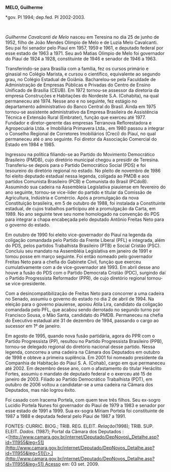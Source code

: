 **MELO, Guilherme**

\*gov. PI 1994; dep.fed. PI 2002-2003.

 

*Guilherme Cavalcanti de Melo* nasceu em Teresina no dia 25 de junho de
1952, filho de João Mendes Olímpio de Melo e de Luzia Melo Cavalcanti.
Seu pai foi senador pelo Piauí em 1957, 1959 e 1961, e deputado federal
por esse estado de 1963 a 1971. Seu avô Matias Olímpio de Melo foi
governador do Piauí de 1924 a 1928, constituinte de 1946 e senador de
1946 a 1963.

Transferindo-se para Brasília com a família, fez os cursos primário e
ginasial no Colégio Marista, e cursou o científico, equivalente ao
segundo grau, no Colégio Estadual de Goiânia. Bacharelou-se pela
Faculdade de Administração de Empresas Públicas e Privadas do Centro de
Ensino Unificado de Brasília (CEUB). Em 1972 tornou-se assessor da
diretoria da empresa Construções e Habitações do Nordeste S.A.
(Cohabita), na qual permaneceu até 1974. Nesse ano e no seguinte, fez
estágio no departamento administrativo do Banco Central do Brasil. Ainda
em 1975 tornou-se assistente administrativo da Empresa Brasileira de
Assistência Técnica e Extensão Rural (Embrater), função que exerceu até
1977. Fundador e diretor-gerente das empresas Terranova Reflorestadora e
Agropecuária Ltda. e Imobiliária Primavera Ltda., em 1980 passou a
integrar o Conselho Regional de Corretores Imobiliários (Creci) do
Piauí, no qual permaneceu até o ano seguinte. Foi diretor da Associação
Comercial do Estado em 1984 e 1985.

Ingressou na política filiando-se ao Partido do Movimento Democrático
Brasileiro (PMDB), cujo diretório municipal chegou a presidir de
Teresina. Transferiu-se depois para o Partido Democrático Social (PDS) e
foi tesoureiro do diretório regional no estado. No pleito de novembro de
1986 foi eleito deputado estadual nessa legenda, coligada ao PMDB e aos
partidos Comunista Brasileiro (PCB) e Comunista do Brasil (PCdoB).
Assumindo sua cadeira na Assembleia Legislativa piauiense em fevereiro
do ano seguinte, tornou-se vice-líder do partido e titular da Comissão
de Agricultura, Indústria e Comércio. Após a promulgação da nova
Constituição brasileira, em 5 de outubro de 1988, foi instalada a
Constituinte estadual, de cujos trabalhos participou até a promulgação
da Carta, em 1989. No ano seguinte teve seu nome homologado na convenção
do PDS para integrar a chapa encabeçada pelo deputado Antônio Freitas
Neto para o governo do estado.

Em outubro de 1990 foi eleito vice-governador do Piauí na legenda da
coligação comandada pelo Partido da Frente Liberal (PFL) e integrada,
além do PDS, pelos partidos Trabalhista Brasileiro (PTB) e Social
Cristão (PSC). Concluiu seu mandato na Assembléia Legislativa em janeiro
de 1991 e tomou posse em março seguinte. Foi então nomeado pelo
governador Freitas Neto para a chefia do Gabinete Civil, função que
exerceu cumulativamente com a de vice-governador até 1993. Em abril
desse ano houve a fusão do PDS com o Partido Democrata Cristão (PDC),
surgindo daí o Partido Progressista Reformador (PPR), de cujo diretório
regional tornou-se vice-presidente.

Com a desincompatibilização de Freitas Neto para concorrer a uma cadeira
no Senado, assumiu o governo do estado no dia 2 de abril de 1994. Na
eleição para o governo piauiense, apoiou Átila Lira, candidato da
coligação comandada pelo PFL, que acabou sendo derrotado no segundo
turno por Francisco Sousa, o Mão Santa, candidato do PMDB. Permaneceu na
chefia do Executivo estadual até 31 de dezembro de 1994, passando o
cargo ao sucessor em 1º de janeiro.

Em agosto de 1995, quando nova fusão partidária, agora do PPR com o
Partido Progressista (PP), resultou no Partido Progressista Brasileiro
(PPB), tornou-se delegado regional do diretório nacional desse partido.
Nessa legenda, concorreu a uma cadeira na Câmara dos Deputados em
outubro de 1998 e obteve a primeira suplência. Em 2001 foi nomeado
presidente da Companhia de Habitação do Piauí S. A. (Cohab), cargo em
que permaneceu até 2002. Em dezembro desse ano, com o afastamento do
titular Heráclito Fortes, assumiu o mandato de deputado federal e o
exerceu até 15 de janeiro de 2003. Filiado ao Partido Democrático
Trabalhista (PDT), em outubro de 2006 voltou a candidatar-se a uma
cadeira na Câmara dos Deputados, mas não logrou êxito.

Foi casado com Iracema Portela, com quem teve três filhos. Seu ex-sogro
Lucídio Portela Nunes foi governador do Piauí de 1979 a 1983 e senador
por esse estado de 1991 a 1999. Sua ex-sogra Míriam Portela foi
constituinte de 1987 a 1988 e deputada federal pelo Piauí de 1987 a
1991.

FONTES: CURRIC. BIOG.; TRIB. REG. ELEIT. *Relação*(1998); TRIB. SUP.
ELEIT. *Dados*. (1987); Portal da Câmara dos Deputados :
\<[http://www.camara.gov.br/internet/Deputado/DepNovos\_Detalhe.asp?id=111955&leg=51](http://www.camara.gov.br/internet/Deputado/DepNovos_Detalhe.asp?id=111955&leg=51)[\>.](http://www.camara.gov.br/internet/Deputado/DepNovos_Detalhe.asp?id=111955&leg=51) Acesso
em: 03 set. 2009.

 
